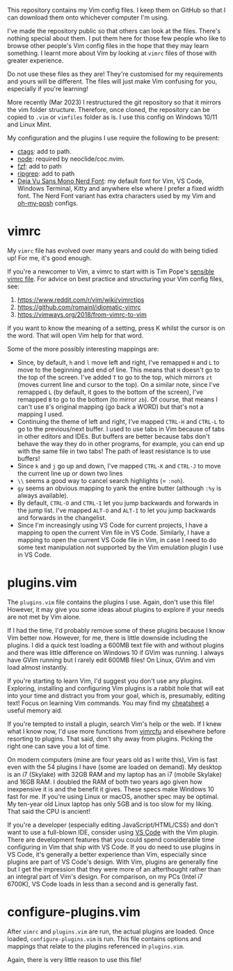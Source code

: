 This repository contains my Vim config files. I keep them on GitHub so that I can download them onto whichever computer I'm using.

I've made the repository public so that others can look at the files. There's nothing special about them. I put them here for those few people who like to browse other people's Vim config files in the hope that they may learn something. I learnt more about Vim by looking at `vimrc` files of those with greater experience.

Do not use these files as they are! They're customised for my requirements and yours will be different. The files will just make Vim confusing for you, especially if you're learning! 

More recently (Mar 2023) I restructured the git repository so that it mirrors the vim folder structure. Therefore, once cloned, the repository can be copied to `.vim` or `vimfiles` folder as is. I use this config on Windows 10/11 and Linux Mint.

My configuration and the plugins I use require the following to be present:
- [ctags](https://github.com/universal-ctags/ctags): add to path.
- [node](https://nodejs.org/en/download/): required by neoclide/coc.nvim.
- [fzf](https://github.com/junegunn/fzf.vim): add to path
- [ripgrep](https://github.com/BurntSushi/ripgrep): add to path
- [Deja Vu Sans Mono Nerd Font](https://www.nerdfonts.com/font-downloads): my default font for Vim, VS Code, Windows Terminal, Kitty and anywhere else where I prefer a fixed width font. The Nerd Font variant has extra characters used by my Vim and [oh-my-posh](https://ohmyposh.dev/docs/) configs.

# vimrc

My `vimrc` file has evolved over many years and could do with being tidied up! For me, it's good enough.

If you're a newcomer to Vim, a vimrc to start with is Tim Pope's [sensible vimrc file](https://github.com/tpope/vim-sensible). For advice on best practice and structuring your Vim config files, see:
1. https://www.reddit.com/r/vim/wiki/vimrctips
2. https://github.com/romainl/idiomatic-vimrc 
3. https://vimways.org/2018/from-vimrc-to-vim

If you want to know the meaning of a setting, press K whilst the cursor is on the word. That will open Vim help for that word.

Some of the more possibly interesting mappings are:

- Since, by default, `h` and `l` move left and right, I've remapped `H` and `L` to move to the beginning and end of line. This means that `H` doesn't go to the top of the screen. I've added `T` to go to the top, which mirrors `zt` (moves current line and cursor to the top). On a similar note, since I've remapped `L` (by default, it goes to the bottom of the screen),  I've remapped `B` to go to the bottom (to mirror `zb`). Of course, that means I can't use `B`'s original mapping (go back a WORD) but that's not a mapping I used.
- Continuing the theme of left and right, I've mapped `CTRL-H` and `CTRL-L` to go to the previous/next buffer. I used to use tabs in Vim because of tabs in other editors and IDEs. But buffers are better because tabs don't behave the way they do in other programs, for example, you can end up with the same file in two tabs! The path of least resistance is to use buffers!
- Since `k` and `j` go up and down, I've mapped `CTRL-K` and `CTRL-J` to move the current line up or down two lines
- `\\` seems a good way to cancel search highlights (= `:noh`).
- `gy` seems an obvious mapping to yank the entire butter (although `:%y` is always available).
- By default, `CTRL-O` and `CTRL-I` let you jump backwards and forwards in the jump list. I've mapped `ALT-O` and `ALT-I` to let you jump backwards and forwards in the changelist.
- Since I'm increasingly using VS Code for current projects, I have a mapping to open the current Vim file in VS Code. Similarly, I have a mapping to open the current VS Code file in Vim, in case I need to do some text manipulation not supported by the Vim emulation plugin I use in VS Code.

# plugins.vim

The `plugins.vim` file contains the plugins I use. Again, don't use this file! However, it may give you some ideas about plugins to explore if your needs are not met by Vim alone.

If I had the time, I'd probably remove some of these plugins because I know Vim better now. However, for me, there is little downside including the plugins. I did a quick test loading a 600MB text file with and without plugins and there was little difference on Windows 10 if GVim was running. I always have GVim running but I rarely edit 600MB files! On Linux, GVim and vim load almost instantly.

If you're starting to learn Vim, I'd suggest you don't use any plugins. Exploring, installing and configuring Vim plugins is a rabbit hole that will eat into your time and distract you from your goal, which is, presumably, editing text! Focus on learning Vim commands. You may find my [cheatsheet](https://github.com/Praful/vim-cheatsheet) a useful memory aid.

If you're tempted to install a plugin, search Vim's help or the web. If I knew what I know now, I'd use more functions from [vimrcfu](https://vimrcfu.com) and elsewhere before resorting to plugins. That said, don't shy away from plugins. Picking the right one can save you a lot of time.

On modern computers (mine are four years old as I write this), Vim is fast even with the 54 plugins I have (some are loaded on demand). My desktop is an i7 (Skylake) with 32GB RAM and my laptop has an i7 (mobile Skylake) and 16GB RAM. I doubled the RAM of both two years ago given how inexpensive it is and the benefit it gives. These specs make Windows 10 fast for me. If you're using Linux or macOS, another spec may be optimal. My ten-year old Linux laptop has only 5GB and is too slow for my liking. That said the CPU is ancient!

If you're a developer (especially editing JavaScript/HTML/CSS) and don't want to use a full-blown IDE, consider using [VS Code](https://code.visualstudio.com) with the Vim plugin. There are development features that you could spend considerable time configuring in Vim that ship with VS Code. If you do need to use plugins in VS Code, it's generally a better experience than Vim, especially since plugins are part of VS Code's design. With Vim, plugins are generally fine but I get the impression that they were more of an afterthought rather than an integral part of Vim's design. For comparison, on my PCs (Intel i7 6700K), VS Code loads in less than a second and is generally fast.

# configure-plugins.vim

After `vimrc` and `plugins.vim` are run, the actual plugins are loaded. Once loaded, `configure-plugins.vim` is run. This file contains options and mappings that relate to the plugins referenced in `plugins.vim`.

Again, there is very little reason to use this file!
